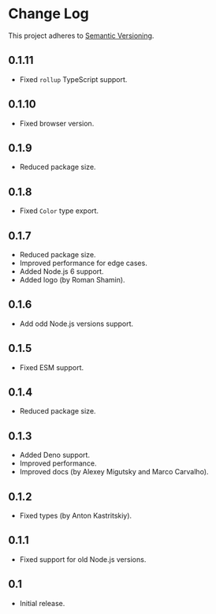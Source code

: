 # Change Log
This project adheres to [Semantic Versioning](http://semver.org/).

## 0.1.11
* Fixed `rollup` TypeScript support.

## 0.1.10
* Fixed browser version.

## 0.1.9
* Reduced package size.

## 0.1.8
* Fixed `Color` type export.

## 0.1.7
* Reduced package size.
* Improved performance for edge cases.
* Added Node.js 6 support.
* Added logo (by Roman Shamin).

## 0.1.6
* Add odd Node.js versions support.

## 0.1.5
* Fixed ESM support.

## 0.1.4
* Reduced package size.

## 0.1.3
* Added Deno support.
* Improved performance.
* Improved docs (by Alexey Migutsky and Marco Carvalho).

## 0.1.2
* Fixed types (by Anton Kastritskiy).

## 0.1.1
* Fixed support for old Node.js versions.

## 0.1
* Initial release.
